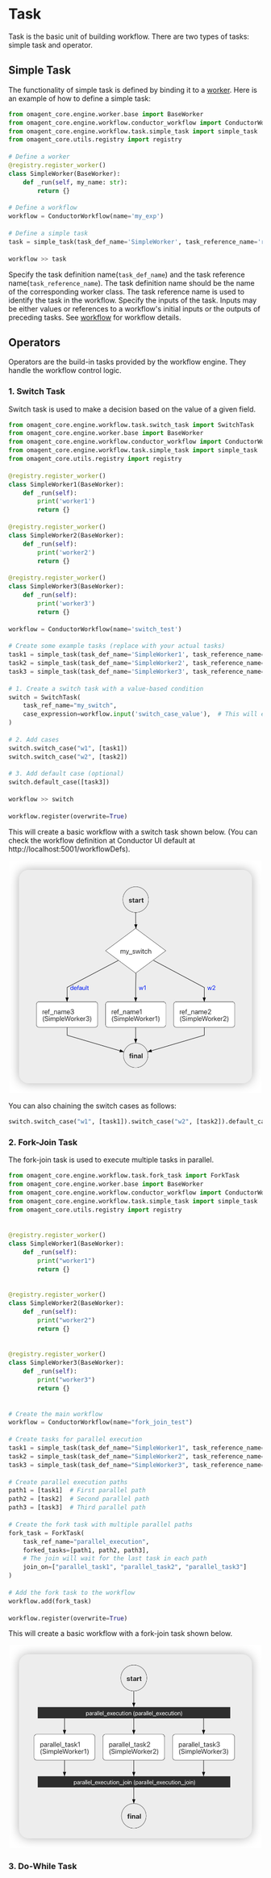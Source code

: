 # Task

Task is the basic unit of building workflow. There are two types of tasks: simple task and operator.

## Simple Task
The functionality of simple task is defined by binding it to a [worker](./worker.md).
Here is an example of how to define a simple task:
```python
from omagent_core.engine.worker.base import BaseWorker
from omagent_core.engine.workflow.conductor_workflow import ConductorWorkflow
from omagent_core.engine.workflow.task.simple_task import simple_task
from omagent_core.utils.registry import registry

# Define a worker
@registry.register_worker()
class SimpleWorker(BaseWorker):
    def _run(self, my_name: str):
        return {}

# Define a workflow
workflow = ConductorWorkflow(name='my_exp')

# Define a simple task
task = simple_task(task_def_name='SimpleWorker', task_reference_name='ref_name', inputs={'my_name': workflow.input('my_name')})

workflow >> task
```
Specify the task definition name(```task_def_name```) and the task reference name(```task_reference_name```). The task definition name should be the name of the corresponding worker class. The task reference name is used to identify the task in the workflow.
Specify the inputs of the task. Inputs may be either values or references to a workflow's initial inputs or the outputs of preceding tasks.
See [workflow](./workflow.md) for workflow details.

## Operators
Operators are the build-in tasks provided by the workflow engine. They handle the workflow control logic.
### 1. Switch Task
Switch task is used to make a decision based on the value of a given field.
```python
from omagent_core.engine.workflow.task.switch_task import SwitchTask
from omagent_core.engine.worker.base import BaseWorker
from omagent_core.engine.workflow.conductor_workflow import ConductorWorkflow
from omagent_core.engine.workflow.task.simple_task import simple_task
from omagent_core.utils.registry import registry

@registry.register_worker()
class SimpleWorker1(BaseWorker):
    def _run(self):
        print('worker1')
        return {}

@registry.register_worker()
class SimpleWorker2(BaseWorker):
    def _run(self):
        print('worker2')
        return {} 

@registry.register_worker()
class SimpleWorker3(BaseWorker):
    def _run(self):
        print('worker3')
        return {} 

workflow = ConductorWorkflow(name='switch_test')

# Create some example tasks (replace with your actual tasks)
task1 = simple_task(task_def_name='SimpleWorker1', task_reference_name='ref_name1')
task2 = simple_task(task_def_name='SimpleWorker2', task_reference_name='ref_name2')
task3 = simple_task(task_def_name='SimpleWorker3', task_reference_name='ref_name3')

# 1. Create a switch task with a value-based condition
switch = SwitchTask(
    task_ref_name="my_switch",
    case_expression=workflow.input('switch_case_value'),  # This will evaluate the switch_case_value from workflow input
)

# 2. Add cases
switch.switch_case("w1", [task1])
switch.switch_case("w2", [task2])

# 3. Add default case (optional)
switch.default_case([task3])

workflow >> switch

workflow.register(overwrite=True)
```
This will create a basic workflow with a switch task shown below. (You can check the workflow definition at Conductor UI default at http://localhost:5001/workflowDefs).
<p align="center">
  <img src="../../assets/images/switch_task.png" width="500"/>
</p>  
You can also chaining the switch cases as follows:  

```python
switch.switch_case("w1", [task1]).switch_case("w2", [task2]).default_case([task3])
```

### 2. Fork-Join Task
The fork-join task is used to execute multiple tasks in parallel.
```python
from omagent_core.engine.workflow.task.fork_task import ForkTask
from omagent_core.engine.worker.base import BaseWorker
from omagent_core.engine.workflow.conductor_workflow import ConductorWorkflow
from omagent_core.engine.workflow.task.simple_task import simple_task
from omagent_core.utils.registry import registry


@registry.register_worker()
class SimpleWorker1(BaseWorker):
    def _run(self):
        print("worker1")
        return {}


@registry.register_worker()
class SimpleWorker2(BaseWorker):
    def _run(self):
        print("worker2")
        return {}


@registry.register_worker()
class SimpleWorker3(BaseWorker):
    def _run(self):
        print("worker3")
        return {}


# Create the main workflow
workflow = ConductorWorkflow(name="fork_join_test")

# Create tasks for parallel execution
task1 = simple_task(task_def_name="SimpleWorker1", task_reference_name="parallel_task1")
task2 = simple_task(task_def_name="SimpleWorker2", task_reference_name="parallel_task2")
task3 = simple_task(task_def_name="SimpleWorker3", task_reference_name="parallel_task3")

# Create parallel execution paths
path1 = [task1]  # First parallel path
path2 = [task2]  # Second parallel path
path3 = [task3]  # Third parallel path

# Create the fork task with multiple parallel paths
fork_task = ForkTask(
    task_ref_name="parallel_execution",
    forked_tasks=[path1, path2, path3],
    # The join will wait for the last task in each path
    join_on=["parallel_task1", "parallel_task2", "parallel_task3"]
)

# Add the fork task to the workflow
workflow.add(fork_task)

workflow.register(overwrite=True)
```
This will create a basic workflow with a fork-join task shown below.
<p align="center">
  <img src="../../assets/images/fork_task.png" width="500"/>
</p>  

### 3. Do-While Task
